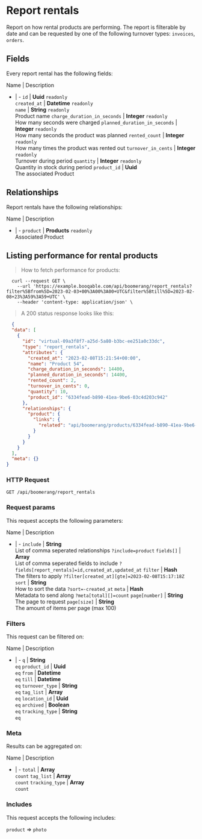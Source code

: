 # Report rentals

Report on how rental products are performing. The report is filterable by date and can be requested by one of the following turnover types: `invoices`, `orders`.

## Fields
Every report rental has the following fields:

Name | Description
- | -
`id` | **Uuid** `readonly`<br>
`created_at` | **Datetime** `readonly`<br>
`name` | **String** `readonly`<br>Product name
`charge_duration_in_seconds` | **Integer** `readonly`<br>How many seconds were charged
`planned_duration_in_seconds` | **Integer** `readonly`<br>How many seconds the product was planned
`rented_count` | **Integer** `readonly`<br>How many times the product was rented out
`turnover_in_cents` | **Integer** `readonly`<br>Turnover during period
`quantity` | **Integer** `readonly`<br>Quantity in stock during period
`product_id` | **Uuid** <br>The associated Product


## Relationships
Report rentals have the following relationships:

Name | Description
- | -
`product` | **Products** `readonly`<br>Associated Product


## Listing performance for rental products



> How to fetch performance for products:

```shell
  curl --request GET \
    --url 'https://example.booqable.com/api/boomerang/report_rentals?filter%5Bfrom%5D=2023-02-03+00%3A00%3A00+UTC&filter%5Btill%5D=2023-02-08+23%3A59%3A59+UTC' \
    --header 'content-type: application/json' \
```

> A 200 status response looks like this:

```json
  {
  "data": [
    {
      "id": "virtual-09a3f8f7-a25d-5a80-b3bc-ee251a0c33dc",
      "type": "report_rentals",
      "attributes": {
        "created_at": "2023-02-08T15:21:54+00:00",
        "name": "Product 54",
        "charge_duration_in_seconds": 14400,
        "planned_duration_in_seconds": 14400,
        "rented_count": 2,
        "turnover_in_cents": 0,
        "quantity": 10,
        "product_id": "6334fead-b890-41ea-9be6-03c4d203c942"
      },
      "relationships": {
        "product": {
          "links": {
            "related": "api/boomerang/products/6334fead-b890-41ea-9be6-03c4d203c942"
          }
        }
      }
    }
  ],
  "meta": {}
}
```

### HTTP Request

`GET /api/boomerang/report_rentals`

### Request params

This request accepts the following parameters:

Name | Description
- | -
`include` | **String** <br>List of comma seperated relationships `?include=product`
`fields[]` | **Array** <br>List of comma seperated fields to include `?fields[report_rentals]=id,created_at,updated_at`
`filter` | **Hash** <br>The filters to apply `?filter[created_at][gte]=2023-02-08T15:17:18Z`
`sort` | **String** <br>How to sort the data `?sort=-created_at`
`meta` | **Hash** <br>Metadata to send along `?meta[total][]=count`
`page[number]` | **String** <br>The page to request
`page[size]` | **String** <br>The amount of items per page (max 100)


### Filters

This request can be filtered on:

Name | Description
- | -
`q` | **String** <br>`eq`
`product_id` | **Uuid** <br>`eq`
`from` | **Datetime** <br>`eq`
`till` | **Datetime** <br>`eq`
`turnover_type` | **String** <br>`eq`
`tag_list` | **Array** <br>`eq`
`location_id` | **Uuid** <br>`eq`
`archived` | **Boolean** <br>`eq`
`tracking_type` | **String** <br>`eq`


### Meta

Results can be aggregated on:

Name | Description
- | -
`total` | **Array** <br>`count`
`tag_list` | **Array** <br>`count`
`tracking_type` | **Array** <br>`count`


### Includes

This request accepts the following includes:

`product` => 
`photo`








